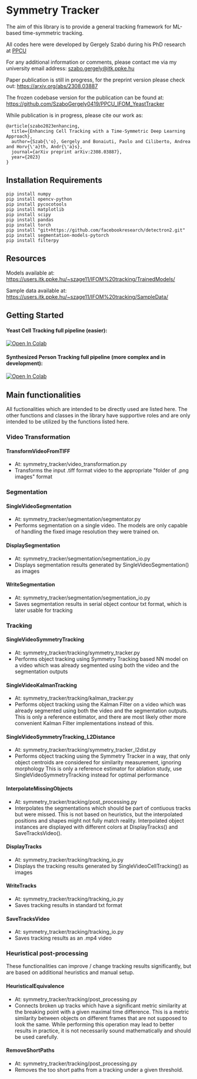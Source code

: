 # Symmetry Tracker

The aim of this library is to provide a general tracking framework for ML-based time-symmetric tracking.

All codes here were developed by Gergely Szabó during his PhD research at [PPCU](https://itk.ppke.hu/en)

For any additional information or comments, please contact me via my university email address: szabo.gergely@itk.ppke.hu

Paper publication is still in progress, for the preprint version please check out: 
https://arxiv.org/abs/2308.03887

The frozen codebase version for the publication can be found at:
https://github.com/SzaboGergely0419/PPCU_IFOM_YeastTracker

While publication is in progress, please cite our work as:

```
@article{szabo2023enhancing,
  title={Enhancing Cell Tracking with a Time-Symmetric Deep Learning Approach},
  author={Szab{\'o}, Gergely and Bonaiuti, Paolo and Ciliberto, Andrea and Horv{\'a}th, Andr{\'a}s},
  journal={arXiv preprint arXiv:2308.03887},
  year={2023}
}
```

## Installation Requirements
      
```
pip install numpy
pip install opencv-python
pip install pycocotools
pip install matplotlib
pip install scipy
pip install pandas
pip install torch
pip install "git+https://github.com/facebookresearch/detectron2.git"
pip install segmentation-models-pytorch
pip install filterpy
```

## Resources

Models available at:
https://users.itk.ppke.hu/~szage11/IFOM%20tracking/TrainedModels/

Sample data available at:
https://users.itk.ppke.hu/~szage11/IFOM%20tracking/SampleData/

## Getting Started

#### Yeast Cell Tracking full pipeline (easier):
[![Open In Colab](https://img.shields.io/badge/Open%20in%20Colab-Open%20Notebook-blue?logo=google-colab)](https://colab.research.google.com/drive/1yAb-Cu4AcPdbFsU_OR_5rscIZaGri5lX?usp=drive_link)

#### Synthesized Person Tracking full pipeline (more complex and in development):
[![Open In Colab](https://img.shields.io/badge/Open%20in%20Colab-Open%20Notebook-blue?logo=google-colab)](https://colab.research.google.com/drive/1iyPZXEpoUV8twv48rMqeO0X5bjnzWJD8?usp=drive_link)

## Main functionalities

All fuctionalities which are intended to be directly used are listed here. The other functions and classes in the library have supportive roles and are only intended to be utilized by the functions listed here.

### Video Transformation
#### TransformVideoFromTIFF
- At: symmetry_tracker/video_transformation.py
- Transforms the input .tiff format video to the appropriate "folder of .png images" format

### Segmentation
#### SingleVideoSegmentation
- At: symmetry_tracker/segmentation/segmentator.py
- Performs segmentation on a single video. The models are only capable of handling the fixed image resolution they were trained on.
#### DisplaySegmentation
- At: symmetry_tracker/segmentation/segmentation_io.py
- Displays segmentation results generated by SingleVideoSegmentation() as images
#### WriteSegmentation
- At: symmetry_tracker/segmentation/segmentation_io.py
- Saves segmentation results in serial object contour txt format, which is later usable for tracking

### Tracking
#### SingleVideoSymmetryTracking
- At: symmetry_tracker/tracking/symmetry_tracker.py
- Performs object tracking using Symmetry Tracking based NN model on a video which was already segmented using both the video and the segmentation outputs
#### SingleVideoKalmanTracking
- At: symmetry_tracker/tracking/kalman_tracker.py
- Performs object tracking using the Kalman Filter on a video which was already segmented using both the video and the segmentation outputs.
This is only a reference estimator, and there are most likely other more convenient Kalman Filter implementations instead of this.
#### SingleVideoSymmetryTracking_L2Distance
- At: symmetry_tracker/tracking/symmetry_tracker_l2dist.py
- Performs object tracking using the Symmetry Tracker in a way, that only object centroids are considered for similarity measurement, ignoring morphology
This is only a reference estimator for ablation study, use SingleVideoSymmetryTracking instead for optimal performance
#### InterpolateMissingObjects
- At: symmetry_tracker/tracking/post_processing.py
- Interpolates the segmentations which should be part of contiuous tracks but were missed. This is not based on heuristics, but the interpolated positions and shapes might not fully match reality. 
Interpolated object instances are displayed with different colors at DisplayTracks() and SaveTracksVideo().
#### DisplayTracks
- At: symmetry_tracker/tracking/tracking_io.py
- Displays the tracking results generated by SingleVideoCellTracking() as images
#### WriteTracks
- At: symmetry_tracker/tracking/tracking_io.py
- Saves tracking results in standard txt format
#### SaveTracksVideo
- At: symmetry_tracker/tracking/tracking_io.py
- Saves tracking results as an .mp4 video

### Heuristical post-processing
These functionalities can improve / change tracking results significantly, but are based on additional heuristics and manual setup. 
#### HeuristicalEquivalence
- At: symmetry_tracker/tracking/post_processing.py
- Connects broken up tracks which have a significant metric similarity at the breaking point with a given maximal time difference.
This is a metric similarity between objects on different frames that are not supposed to look the same.
While performing this operation may lead to better results in practice, it is not necessarily sound mathematically and should be used carefully.
#### RemoveShortPaths
- At: symmetry_tracker/tracking/post_processing.py
- Removes the too short paths from a tracking under a given threshold.